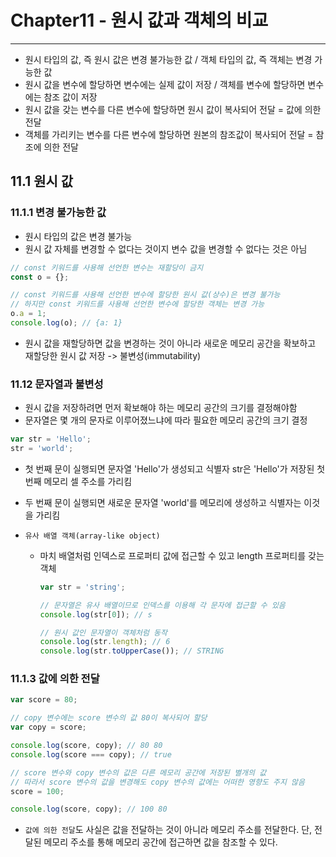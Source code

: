 # Chapter11 - 원시 값과 객체의 비교
---
- 원시 타입의 값, 즉 원시 값은 변경 불가능한 값 / 객체 타입의 값, 즉 객체는 변경 가능한 값
- 원시 값을 변수에 할당하면 변수에는 실제 값이 저장 / 객체를 변수에 할당하면 변수에는 참조 값이 저장
- 원시 값을 갖는 변수를 다른 변수에 할당하면 원시 값이 복사되어 전달 = 값에 의한 전달
- 객체를 가리키는 변수를 다른 변수에 할당하면 원본의 참조값이 복사되어 전달 = 참조에 의한 전달


## 11.1 원시 값

### 11.1.1 변경 불가능한 값
- 원시 타입의 값은 변경 불가능
- 원시 값 자체를 변경할 수 없다는 것이지 변수 값을 변경할 수 없다는 것은 아님
```javascript
// const 키워드를 사용해 선언한 변수는 재할당이 금지
const o = {};

// const 키워드를 사용해 선언한 변수에 할당한 원시 값(상수)은 변경 불가능
// 하지만 const 키워드를 사용해 선언한 변수에 할당한 객체는 변경 가능
o.a = 1;
console.log(o); // {a: 1}
```
- 원시 값을 재할당하면 값을 변경하는 것이 아니라 새로운 메모리 공간을 확보하고 재할당한 원시 값 저장 -> 불변성(immutability)

### 11.12 문자열과 불변성
- 원시 값을 저장하려면 먼저 확보해야 하는 메모리 공간의 크기를 결정해야함
- 문자열은 몇 개의 문자로 이루어졌느냐에 따라 필요한 메모리 공간의 크기 결정

```javascript
var str = 'Hello';
str = 'world';
```
- 첫 번째 문이 실행되면 문자열 'Hello'가 생성되고 식별자 str은 'Hello'가 저장된 첫 번째 메모리 셀 주소를 가리킴
- 두 번째 문이 실행되면 새로운 문자열 'world'를 메모리에 생성하고 식별자는 이것을 가리킴

- `유사 배열 객체(array-like object)`
    - 마치 배열처럼 인덱스로 프로퍼티 값에 접근할 수 있고 length 프로퍼티를 갖는 객체
        ```javascript
        var str = 'string';

        // 문자열은 유사 배열이므로 인덱스를 이용해 각 문자에 접근할 수 있음
        console.log(str[0]); // s

        // 원시 값인 문자열이 객체처럼 동작
        console.log(str.length); // 6
        console.log(str.toUpperCase()); // STRING
        ```

### 11.1.3 값에 의한 전달
```javascript
var score = 80;

// copy 변수에는 score 변수의 값 80이 복사되어 할당
var copy = score;

console.log(score, copy); // 80 80
console.log(score === copy); // true

// score 변수와 copy 변수의 값은 다른 메모리 공간에 저장된 별개의 값
// 따라서 score 변수의 값을 변경해도 copy 변수의 값에는 어떠한 영향도 주지 않음
score = 100;

console.log(score, copy); // 100 80
```
- `값에 의한 전달`도 사실은 값을 전달하는 것이 아니라 메모리 주소를 전달한다. 단, 전달된 메모리 주소를 통해 메모리 공간에 접근하면 값을 참조할 수 있다.